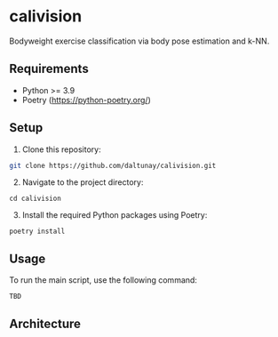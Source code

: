 # calivision

Bodyweight exercise classification via body pose estimation and k-NN.

## Requirements

- Python >= 3.9
- Poetry (https://python-poetry.org/)

## Setup

1. Clone this repository:

```bash
git clone https://github.com/daltunay/calivision.git
```

2. Navigate to the project directory:

```
cd calivision
```

3. Install the required Python packages using Poetry:

```
poetry install
```

## Usage

To run the main script, use the following command:

```
TBD
```

## Architecture

```
```